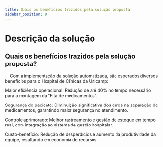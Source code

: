 ```yaml
---
title: Quais os benefícios trazidos pela solução proposta
sidebar_position: 9
---
```


# Descrição da solução

## Quais os benefícios trazidos pela solução proposta?

&nbsp;&nbsp;&nbsp;&nbsp;Com a implementação da solução automatizada, são esperados diversos benefícios para o Hospital de Clínicas da Unicamp:

Maior eficiência operacional: Redução de até 40% no tempo necessário para a montagem da "Fita de medicamentos".

Segurança do paciente: Diminuição significativa dos erros na separação de medicamentos, garantindo maior segurança no atendimento.

Controle aprimorado: Melhor rastreamento e gestão de estoque em tempo real, com integração ao sistema de gestão hospitalar.

Custo-benefício: Redução de desperdícios e aumento da produtividade da equipe, resultando em economia de recursos.


